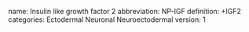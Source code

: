 name: Insulin like growth factor 2
abbreviation: NP-IGF
definition: +IGF2
categories: Ectodermal Neuronal Neuroectodermal
version: 1

